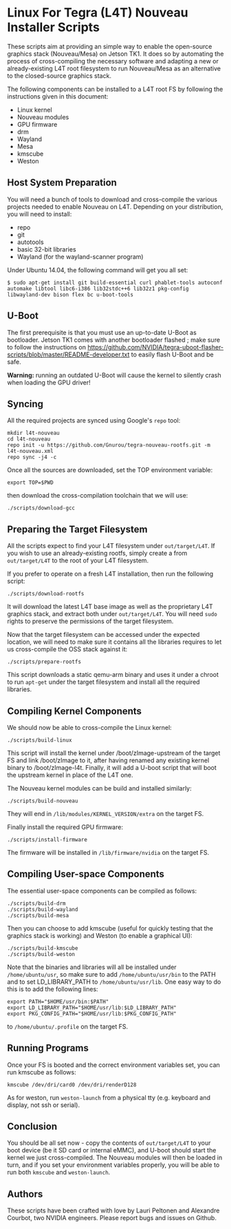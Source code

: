 Linux For Tegra (L4T) Nouveau Installer Scripts
===============================================
These scripts aim at providing an simple way to enable the open-source graphics stack (Nouveau/Mesa) on Jetson TK1. It does so by automating the process of cross-compiling the necessary software and adapting a new or already-existing L4T root filesystem to run Nouveau/Mesa as an alternative to the closed-source graphics stack.

The following components can be installed to a L4T root FS by following the instructions given in this document:
- Linux kernel
- Nouveau modules
- GPU firmware
- drm
- Wayland
- Mesa
- kmscube
- Weston

Host System Preparation
-----------------------
You will need a bunch of tools to download and cross-compile the various projects needed to enable Nouveau on L4T. Depending on your distribution, you will need to install:

- repo
- git
- autotools
- basic 32-bit libraries
- Wayland (for the wayland-scanner program)

Under Ubuntu 14.04, the following command will get you all set:

    $ sudo apt-get install git build-essential curl phablet-tools autoconf automake libtool libc6-i386 lib32stdc++6 lib32z1 pkg-config libwayland-dev bison flex bc u-boot-tools

U-Boot
------
The first prerequisite is that you must use an up-to-date U-Boot as bootloader. Jetson TK1 comes with another bootloader flashed ; make sure to follow the instructions on https://github.com/NVIDIA/tegra-uboot-flasher-scripts/blob/master/README-developer.txt to easily flash U-Boot and be safe.

**Warning:** running an outdated U-Boot will cause the kernel to silently crash when loading the GPU driver!

Syncing
-------
All the required projects are synced using Google's `repo` tool:

    mkdir l4t-nouveau
    cd l4t-nouveau
    repo init -u https://github.com/Gnurou/tegra-nouveau-rootfs.git -m l4t-nouveau.xml
    repo sync -j4 -c

Once all the sources are downloaded, set the TOP environment variable:

    export TOP=$PWD

then download the cross-compilation toolchain that we will use:

    ./scripts/download-gcc

Preparing the Target Filesystem
-------------------------------
All the scripts expect to find your L4T filesystem under `out/target/L4T`. If you wish to use an already-existing rootfs, simply create a from `out/target/L4T` to the root of your L4T filesystem.

If you prefer to operate on a fresh L4T installation, then run the following script:

    ./scripts/download-rootfs

It will download the latest L4T base image as well as the proprietary L4T graphics stack, and extract both under `out/target/L4T`. You will need `sudo` rights to preserve the permissions of the target filesystem.

Now that the target filesystem can be accessed under the expected location, we will need to make sure it contains all the libraries requires to let us cross-compile the OSS stack against it:

    ./scripts/prepare-rootfs

This script downloads a static qemu-arm binary and uses it under a chroot to run `apt-get` under the target filesystem and install all the required libraries.

Compiling Kernel Components
---------------------------
We should now be able to cross-compile the Linux kernel:

    ./scripts/build-linux

This script will install the kernel under /boot/zImage-upstream of the target FS and link /boot/zImage to it, after having renamed any existing kernel binary to /boot/zImage-l4t. Finally, it will add a U-boot script that will boot the upstream kernel in place of the L4T one.

The Nouveau kernel modules can be build and installed similarly:

    ./scripts/build-nouveau

They will end in `/lib/modules/KERNEL_VERSION/extra` on the target FS.

Finally install the required GPU firmware:

    ./scripts/install-firmware

The firmware will be installed in `/lib/firmware/nvidia` on the target FS.

Compiling User-space Components
-------------------------------
The essential user-space components can be compiled as follows:

    ./scripts/build-drm
    ./scripts/build-wayland
    ./scripts/build-mesa

Then you can choose to add kmscube (useful for quickly testing that the graphics stack is working) and Weston (to enable a graphical UI):

    ./scripts/build-kmscube
    ./scripts/build-weston

Note that the binaries and libraries will all be installed under `/home/ubuntu/usr`, so make sure to add `/home/ubuntu/usr/bin` to the PATH and to set LD\_LIBRARY\_PATH to `/home/ubuntu/usr/lib`. One easy way to do this is to add the following lines:

    export PATH="$HOME/usr/bin:$PATH"
    export LD_LIBRARY_PATH="$HOME/usr/lib:$LD_LIBRARY_PATH"
    export PKG_CONFIG_PATH="$HOME/usr/lib:$PKG_CONFIG_PATH"

to `/home/ubuntu/.profile` on the target FS.

Running Programs
----------------
Once your FS is booted and the correct environment variables set, you can run kmscube as follows:

    kmscube /dev/dri/card0 /dev/dri/renderD128

As for weston, run `weston-launch` from a physical tty (e.g. keyboard and display, not ssh or serial). 

Conclusion
----------
You should be all set now - copy the contents of `out/target/L4T` to your boot device (be it SD card or internal eMMC), and U-boot should start the kernel we just cross-compiled. The Nouveau modules will then be loaded in turn, and if you set your environment variables properly, you will be able to run both `kmscube` and `weston-launch`.

Authors
-------
These scripts have been crafted with love by Lauri Peltonen and Alexandre Courbot, two NVIDIA engineers. Please report bugs and issues on Github.
